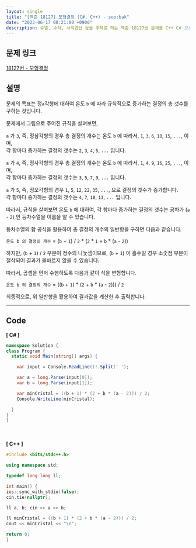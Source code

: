 ```yaml
---
layout: single
title: "[백준 18127] 모형결정 (C#, C++) - soo:bak"
date: "2023-06-17 08:21:00 +0900"
description: 수열, 수학, 사칙연산 등을 주제로 하는 백준 18127번 문제를 C++ C# 으로 풀이 및 해설
---
```


## 문제 링크
  [18127번 - 모형결정](https://www.acmicpc.net/problem/18127)

## 설명
문제의 목표는 정`a`각형에 대하여 온도 `b` 에 따라 규칙적으로 증가하는 결정의 총 갯수를 구하는 것입니다. <br>

문제에서 그림으로 주어진 규칙을 살펴보면, <br>

`a` 가 `3`, 즉, 정삼각형의 경우 총 결정의 개수는 온도 `b` 에 따라서, `1`, `3`, `6`, `10`, `15`, `...`, 이며,<br>
각 항마다 증가하는 결정의 갯수는 `2`, `3`, `4`, `5`, `...` 입니다.<br>

`a` 가 `4`, 즉, 정사각형의 경우 총 결정의 개수는 온도 `b` 에 따라서, `1`, `4`, `9`, `16`, `25`, `...`, 이며,<br>
각 항마다 증가하는 결정의 갯수는 `3`, `5`, `7`, `9`, `...` 입니다.<br>

`a` 가 `5`, 즉, 정오각형의 경우 `1`, `5`, `12`, `22`, `35`, `...`, 으로 결정의 갯수가 증가합니다.<br>
각 항마다 증가하는 결정의 갯수는 `4`, `7`, `10`, `13`, `...` 입니다.<br>

따라서, 규칙을 살펴보면 온도 `b` 에 대하여, 각 항마다 증가하는 결정의 갯수는 공차가 (`a` - `2`) 인 등차수열을 이룸을 알 수 있습니다. <br>

등차수열의 합 공식을 활용하여 총 결정의 개수의 일반항을 구하면 다음과 같습니다. <br>

`온도 b 의 결정의 개수` = (`b` + `1`) / `2` * (`2` * `1` + `b` * (`a` - `2`)) <br>

하지만, (`b` + `1`) / `2` 부분이 정수의 나눗셈이므로, (`b` + `1`) 이 홀수일 경우 소숫점 부분이 절삭되어 결과가 올바르지 않을 수 있습니다. <br>

따라서, 곱셈을 먼저 수행하도록 다음과 같이 식을 변형합니다. <br>

`온도 b 의 결정의 개수` = ((`b` + `1`) * (`2` + `b` * (`a` - `2`))) / `2` <br>

최종적으로, 위 일반항을 활용하여 결과값을 계산한 후 출력합니다. <br>

- - -

## Code
<b>[ C# ] </b>
<br>

  ```c#
namespace Solution {
  class Program {
    static void Main(string[] args) {

      var input = Console.ReadLine()!.Split(' ');

      var a = long.Parse(input[0]);
      var b = long.Parse(input[1]);

      var minCristal = ((b + 1) * (2 + b * (a - 2))) / 2;
      Console.WriteLine(minCristal);

    }
  }
}
  ```
<br><br>
<b>[ C++ ] </b>
<br>

  ```c++
#include <bits/stdc++.h>

using namespace std;

typedef long long ll;

int main() {
  ios::sync_with_stdio(false);
  cin.tie(nullptr);

  ll a, b; cin >> a >> b;

  ll minCristal = ((b + 1) * (2 + b * (a - 2))) / 2;
  cout << minCristal << "\n";

  return 0;
}
  ```
